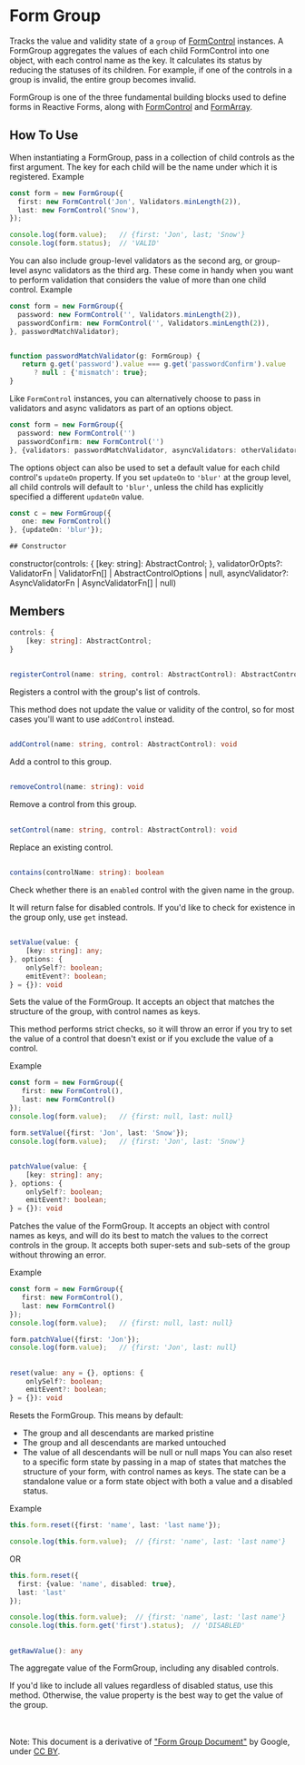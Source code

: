 # Form Group
Tracks the value and validity state of a `group` of [FormControl](FormControl.md) instances.
A FormGroup aggregates the values of each child FormControl into one object, with each control name as the key. 
It calculates its status by reducing the statuses of its children. 
For example, if one of the controls in a group is invalid, the entire group becomes invalid.

FormGroup is one of the three fundamental building blocks used to define forms in Reactive Forms, 
along with [FormControl](FormControl.md) and [FormArray](FormArray.md).

## How To Use

When instantiating a FormGroup, pass in a collection of child controls as the first argument. 
The key for each child will be the name under which it is registered.
Example
```ts
const form = new FormGroup({
  first: new FormControl('Jon', Validators.minLength(2)),
  last: new FormControl('Snow'),
});

console.log(form.value);   // {first: 'Jon', last; 'Snow'}
console.log(form.status);  // 'VALID'
```
You can also include group-level validators as the second arg, or group-level async validators as the third arg. 
These come in handy when you want to perform validation that considers the value of more than one child control.
Example
```ts
const form = new FormGroup({
  password: new FormControl('', Validators.minLength(2)),
  passwordConfirm: new FormControl('', Validators.minLength(2)),
}, passwordMatchValidator);


function passwordMatchValidator(g: FormGroup) {
   return g.get('password').value === g.get('passwordConfirm').value
      ? null : {'mismatch': true};
}
```
Like `FormControl` instances, you can alternatively choose to pass in validators and async validators 
as part of an options object.
```ts
const form = new FormGroup({
  password: new FormControl('')
  passwordConfirm: new FormControl('')
}, {validators: passwordMatchValidator, asyncValidators: otherValidator});
```
The options object can also be used to set a default value for each child control's `updateOn` property. 
If you set `updateOn` to `'blur'` at the group level, all child controls will default to `'blur'`, 
unless the child has explicitly specified a different `updateOn` value.
```ts
const c = new FormGroup({
   one: new FormControl()
}, {updateOn: 'blur'});

## Constructor
```
constructor(controls: {
    [key: string]: AbstractControl;
}, validatorOrOpts?: ValidatorFn | ValidatorFn[] | AbstractControlOptions | null, 
asyncValidator?: AsyncValidatorFn | AsyncValidatorFn[] | null)

## Members
```ts
controls: {
    [key: string]: AbstractControl;
}
```
##
```ts
registerControl(name: string, control: AbstractControl): AbstractControl
```
Registers a control with the group's list of controls.

This method does not update the value or validity of the control, so for most cases you'll want to use `addControl` instead.
##
```ts
addControl(name: string, control: AbstractControl): void
```
Add a control to this group.
##
```ts
removeControl(name: string): void
```
Remove a control from this group.
##
```ts
setControl(name: string, control: AbstractControl): void
```
Replace an existing control.
##
```ts
contains(controlName: string): boolean
```
Check whether there is an `enabled` control with the given name in the group.

It will return false for disabled controls. If you'd like to check for existence in the group only, use `get` instead.

##
```ts
setValue(value: {
    [key: string]: any;
}, options: {
    onlySelf?: boolean;
    emitEvent?: boolean;
} = {}): void
```
Sets the value of the FormGroup. It accepts an object that matches the structure of the group, with control names as keys.

This method performs strict checks, so it will throw an error if you try to set the value of a control that doesn't
exist or if you exclude the value of a control.

Example
```ts
const form = new FormGroup({
   first: new FormControl(),
   last: new FormControl()
});
console.log(form.value);   // {first: null, last: null}

form.setValue({first: 'Jon', last: 'Snow'});
console.log(form.value);   // {first: 'Jon', last: 'Snow'}
```
##
```ts
patchValue(value: {
    [key: string]: any;
}, options: {
    onlySelf?: boolean;
    emitEvent?: boolean;
} = {}): void
```
Patches the value of the FormGroup. It accepts an object with control names as keys, and will do its best to match the values 
to the correct controls in the group.
It accepts both super-sets and sub-sets of the group without throwing an error.

Example
```ts
const form = new FormGroup({
   first: new FormControl(),
   last: new FormControl()
});
console.log(form.value);   // {first: null, last: null}

form.patchValue({first: 'Jon'});
console.log(form.value);   // {first: 'Jon', last: null}
```
##
```ts
reset(value: any = {}, options: {
    onlySelf?: boolean;
    emitEvent?: boolean;
} = {}): void
```
Resets the FormGroup. This means by default:

* The group and all descendants are marked pristine
* The group and all descendants are marked untouched
* The value of all descendants will be null or null maps
You can also reset to a specific form state by passing in a map of states that matches the structure of your form, 
with control names as keys. The state can be a standalone value or a form state object with both a value and a disabled
status.

Example
```ts
this.form.reset({first: 'name', last: 'last name'});

console.log(this.form.value);  // {first: 'name', last: 'last name'}
```
OR
```ts
this.form.reset({
  first: {value: 'name', disabled: true},
  last: 'last'
});

console.log(this.form.value);  // {first: 'name', last: 'last name'}
console.log(this.form.get('first').status);  // 'DISABLED'
```
##
```ts
getRawValue(): any
```
The aggregate value of the FormGroup, including any disabled controls.

If you'd like to include all values regardless of disabled status, use this method. 
Otherwise, the value property is the best way to get the value of the group.

<br/></br>
Note: This document is a derivative of ["Form Group Document"](https://angular.io/api/forms/FormGroup) by Google, 
under [CC BY](https://creativecommons.org/licenses/by/4.0/).


